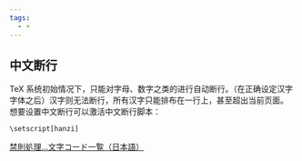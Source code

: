 ```yaml
---
tags:
  - ☀️
---
```

## 中文断行

TeX 系统初始情况下，只能对字母、数字之类的进行自动断行。（在正确设定汉字字体之后）汉字则无法断行，所有汉字只能排布在一行上，甚至超出当前页面。
想要设置中文断行可以激活中文断行脚本：

```
\setscript[hanzi]
```

[禁則処理…文字コード一覧（日本語）](禁則処理…文字コード一覧（日本語）.md)